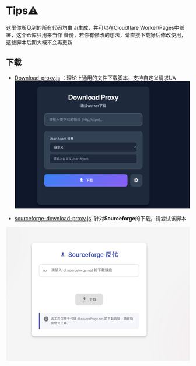 # Tips⚠
这里你所见到的所有代码均由 ai生成，并可以在Cloudflare Worker/Pages中部署，这个仓库只用来当作 备份，若你有修改的想法，请直接下载好后修改使用，这些脚本后期大概不会再更新

## 下载
- [Download-proxy.js](https://cdn.jsdelivr.net/gh/Fido6/tool-and-other-backup@main/Download-proxy.js) ：理论上通用的文件下载脚本，支持自定义请求UA
![预览](Download-proxy-preview.png)



- [sourceforge-download-proxy.js](https://cdn.jsdelivr.net/gh/Fido6/tool-and-other-backup@main/sourceforge-download-proxy.js): 针对**Sourceforge**的下载，请尝试该脚本

![预览](sourceforge-download-proxy-preview.png)